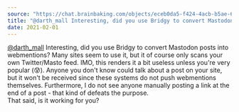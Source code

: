 ```yaml
---
source: "https://chat.brainbaking.com/objects/eceb0da5-f424-4acb-b5ae-65a820d8b1eb"
title: "@darth_mall Interesting, did you use Bridgy to convert Mastodon posts into webmentions? Many site..."
date: 2021-02-01
---
```


<span class="h-card"><a class="u-url mention" data-user="A4jKa9Q2dIr3nGJlJY" href="https://vis.social/@darth_mall" rel="ugc">@<span>darth_mall</span></a></span> Interesting, did you use Bridgy to convert Mastodon posts into webmentions? Many sites seem to use it, but it of course only scans your own Twitter/Masto feed. IMO, this renders it a bit useless unless you&#39;re very popular (😰). Anyone you don&#39;t know could talk about a post on your site, but it won&#39;t be received since these systems do not push webmentions themselves. Furthermore, I do not see anyone manually posting a link at the end of a post - that kind of defeats the purpose. <br>That said, is it working for you?
  